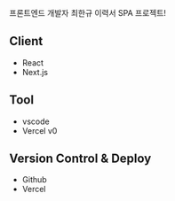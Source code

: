 프론트엔드 개발자 최한규 이력서 SPA 프로젝트!

## Client

- React
- Next.js

## Tool

- vscode
- Vercel v0

## Version Control & Deploy

- Github
- Vercel
